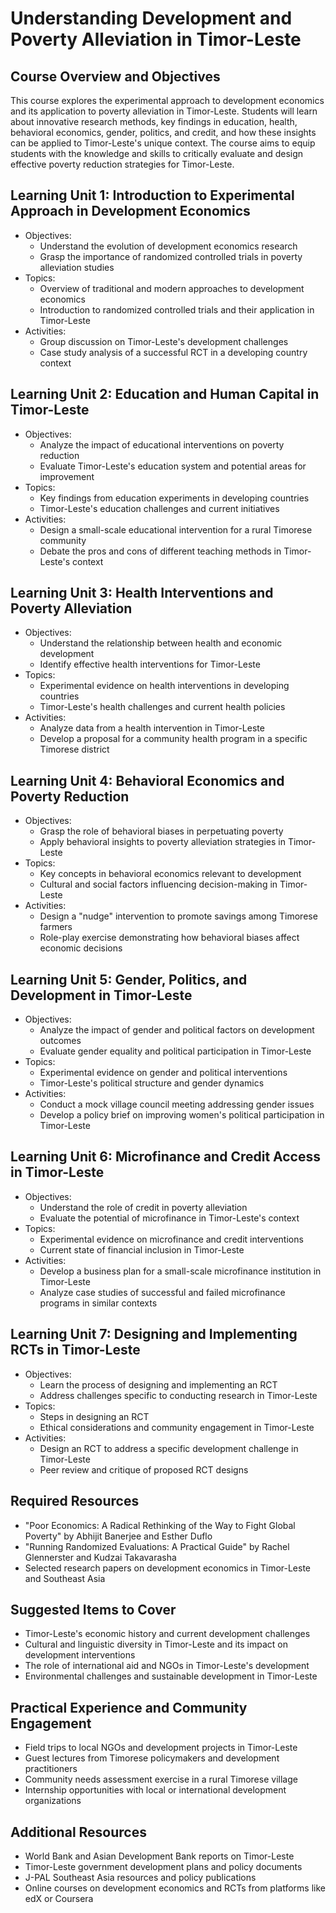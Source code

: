 # Understanding Development and Poverty Alleviation in Timor-Leste

## Course Overview and Objectives

This course explores the experimental approach to development economics and its application to poverty alleviation in Timor-Leste. Students will learn about innovative research methods, key findings in education, health, behavioral economics, gender, politics, and credit, and how these insights can be applied to Timor-Leste's unique context. The course aims to equip students with the knowledge and skills to critically evaluate and design effective poverty reduction strategies for Timor-Leste.

## Learning Unit 1: Introduction to Experimental Approach in Development Economics
- Objectives:
  * Understand the evolution of development economics research
  * Grasp the importance of randomized controlled trials in poverty alleviation studies
- Topics:
  * Overview of traditional and modern approaches to development economics
  * Introduction to randomized controlled trials and their application in Timor-Leste
- Activities:
  * Group discussion on Timor-Leste's development challenges
  * Case study analysis of a successful RCT in a developing country context

## Learning Unit 2: Education and Human Capital in Timor-Leste
- Objectives:
  * Analyze the impact of educational interventions on poverty reduction
  * Evaluate Timor-Leste's education system and potential areas for improvement
- Topics:
  * Key findings from education experiments in developing countries
  * Timor-Leste's education challenges and current initiatives
- Activities:
  * Design a small-scale educational intervention for a rural Timorese community
  * Debate the pros and cons of different teaching methods in Timor-Leste's context

## Learning Unit 3: Health Interventions and Poverty Alleviation
- Objectives:
  * Understand the relationship between health and economic development
  * Identify effective health interventions for Timor-Leste
- Topics:
  * Experimental evidence on health interventions in developing countries
  * Timor-Leste's health challenges and current health policies
- Activities:
  * Analyze data from a health intervention in Timor-Leste
  * Develop a proposal for a community health program in a specific Timorese district

## Learning Unit 4: Behavioral Economics and Poverty Reduction
- Objectives:
  * Grasp the role of behavioral biases in perpetuating poverty
  * Apply behavioral insights to poverty alleviation strategies in Timor-Leste
- Topics:
  * Key concepts in behavioral economics relevant to development
  * Cultural and social factors influencing decision-making in Timor-Leste
- Activities:
  * Design a "nudge" intervention to promote savings among Timorese farmers
  * Role-play exercise demonstrating how behavioral biases affect economic decisions

## Learning Unit 5: Gender, Politics, and Development in Timor-Leste
- Objectives:
  * Analyze the impact of gender and political factors on development outcomes
  * Evaluate gender equality and political participation in Timor-Leste
- Topics:
  * Experimental evidence on gender and political interventions
  * Timor-Leste's political structure and gender dynamics
- Activities:
  * Conduct a mock village council meeting addressing gender issues
  * Develop a policy brief on improving women's political participation in Timor-Leste

## Learning Unit 6: Microfinance and Credit Access in Timor-Leste
- Objectives:
  * Understand the role of credit in poverty alleviation
  * Evaluate the potential of microfinance in Timor-Leste's context
- Topics:
  * Experimental evidence on microfinance and credit interventions
  * Current state of financial inclusion in Timor-Leste
- Activities:
  * Develop a business plan for a small-scale microfinance institution in Timor-Leste
  * Analyze case studies of successful and failed microfinance programs in similar contexts

## Learning Unit 7: Designing and Implementing RCTs in Timor-Leste
- Objectives:
  * Learn the process of designing and implementing an RCT
  * Address challenges specific to conducting research in Timor-Leste
- Topics:
  * Steps in designing an RCT
  * Ethical considerations and community engagement in Timor-Leste
- Activities:
  * Design an RCT to address a specific development challenge in Timor-Leste
  * Peer review and critique of proposed RCT designs

## Required Resources

- "Poor Economics: A Radical Rethinking of the Way to Fight Global Poverty" by Abhijit Banerjee and Esther Duflo
- "Running Randomized Evaluations: A Practical Guide" by Rachel Glennerster and Kudzai Takavarasha
- Selected research papers on development economics in Timor-Leste and Southeast Asia

## Suggested Items to Cover

- Timor-Leste's economic history and current development challenges
- Cultural and linguistic diversity in Timor-Leste and its impact on development interventions
- The role of international aid and NGOs in Timor-Leste's development
- Environmental challenges and sustainable development in Timor-Leste

## Practical Experience and Community Engagement

- Field trips to local NGOs and development projects in Timor-Leste
- Guest lectures from Timorese policymakers and development practitioners
- Community needs assessment exercise in a rural Timorese village
- Internship opportunities with local or international development organizations

## Additional Resources

- World Bank and Asian Development Bank reports on Timor-Leste
- Timor-Leste government development plans and policy documents
- J-PAL Southeast Asia resources and policy publications
- Online courses on development economics and RCTs from platforms like edX or Coursera